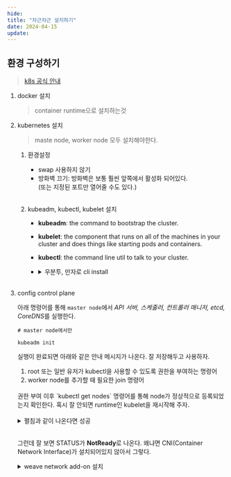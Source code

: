 ```yaml
---
hide:
title: "차근차근 설치하기"
date: 2024-04-15
update:
---
```


## 환경 구성하기

> [k8s 공식 안내](https://kubernetes.io/docs/setup/production-environment/tools/kubeadm/install-kubeadm/)

1. docker 설치

   > container runtime으로 설치하는것

2. kubernetes 설치

   > maste node, worker node 모두 설치해야한다.

   1. 환경설정

      - swap 사용하지 않기
      - 방화벽 끄기: 방화벽은 보통 훨씬 앞쪽에서 활성화 되어있다.  
        (또는 지정된 포트만 열어줄 수도 있다.)

      <br/>

   2. kubeadm, kubectl, kubelet 설치

      - **kubeadm**: the command to bootstrap the cluster.
      - **kubelet**: the component that runs on all of the machines in your cluster and does things like starting pods and containers.
      - **kubectl**: the command line util to talk to your cluster.

      - <details>
           <summary>우분투, 만자로 cli install</summary>

        ```shell
        # ubuntu 22.04.4

        apt-get update
        apt-get install -y apt-transport-https ca-certificates curl gpg

        curl -fsSL https://pkgs.k8s.io/core:/stable:/v1.29/deb/Release.key | sudo gpg --dearmor -o /etc/apt/keyrings/kubernetes-apt-keyring.gpg

        # Add the appropriate Kubernetes apt repository. Please note that this repository have packages only for Kubernetes 1.29; for other Kubernetes minor versions, you need to change the Kubernetes minor version in the URL
        echo 'deb [signed-by=/etc/apt/keyrings/kubernetes-apt-keyring.gpg] https://pkgs.k8s.io/core:/stable:/v1.29/deb/ /' | sudo tee /etc/apt/sources.list.d/kubernetes.list

        apt-get update
        apt-get install -y kubelet kubeadm kubectl
        apt-mark hold kubelet kubeadm kubectl

        # manjaro

        pacman -S kubectl kubeadm kubelet

        # (공통)Daemon 실행
        systemctl enable kubelet && systemctl start kubelet
        ```

       </details><br>

3. config control plane

   아래 명령어를 통해 `master node`에서 *API 서버, 스케줄러, 컨트롤러 매니저, etcd, CoreDNS*를 실행한다.

   ```shell
   # master node에서만

   kubeadm init
   ```

   실행이 완료되면 아래와 같은 안내 메시지가 나온다. 잘 저장해두고 사용하자.

   1. root 또는 일반 유저가 kubectl을 사용할 수 있도록 권한을 부여하는 명령어
   2. worker node를 추가할 때 필요한 join 명령어

   <br>
   권한 부여 이후 `kubectl get nodes` 명령어를 통해 node가 정상적으로 등록되었는지 확인한다. 혹시 잘 안되면 runtime인 kubelet을 재시작해 주자.
   <br><br>

   <details>
     <summary>펼침과 같이 나온다면 성공</summary>

   ```shell
   $ kubectl get nodes;
   NAME        STATUS     ROLES           AGE   VERSION
   sy-230620   NotReady   control-plane   37m   v1.29.2
   ```

   </details><br>

   그런데 잘 보면 STATUS가 **NotReady**로 나온다. 왜냐면 CNI(Container Network Interface)가 설치되어있지 않아서 그렇다.

   <details>
     <summary>weave network add-on 설치</summary>

   ```shell
   # weave network를 설치한다. 종류는 엄청 많다.

   $ kubectl apply -f https://github.com/weaveworks/weave/releases/download/v2.8.1/weave-daemonset-k8s.yaml
   ```

   - [installation guide](https://github.com/weaveworks/weave/blob/master/site/kubernetes/kube-addon.md#-installation)

   </details><br>
